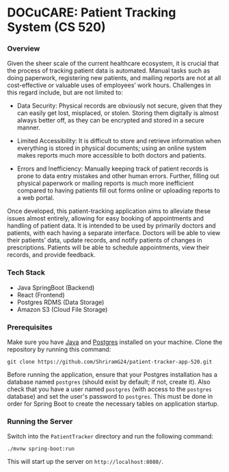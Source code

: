 # DOCuCARE: Patient Tracking System (CS 520)

### Overview
Given the sheer scale of the current healthcare ecosystem, it is crucial that the process of tracking patient data is automated. Manual tasks such as doing paperwork, registering new patients, and mailing reports are not at all cost-effective or valuable uses of employees’ work hours. Challenges in this regard include, but are not limited to:

- Data Security: Physical records are obviously not secure, given that they can easily get lost, misplaced, or stolen. Storing them digitally is almost always better off, as they can be encrypted and stored in a secure manner.

- Limited Accessibility: It is difficult to store and retrieve information when everything is stored in physical documents; using an online system makes reports much more accessible to both doctors and patients.

- Errors and Inefficiency: Manually keeping track of patient records is prone to data entry mistakes and other human errors. Further, filling out physical paperwork or mailing reports is much more inefficient compared to having patients fill out forms online or uploading reports to a web portal.

Once developed, this patient-tracking application aims to alleviate these issues almost entirely, allowing for easy booking of appointments and handling of patient data. It is intended to be used by primarily doctors and patients, with each having a separate interface. Doctors will be able to view their patients’ data, update records, and notify patients of changes in prescriptions. Patients will be able to schedule appointments, view their records, and provide feedback. 

### Tech Stack

- Java SpringBoot (Backend)
- React (Frontend)
- Postgres RDMS (Data Storage)
- Amazon S3 (Cloud File Storage)

### Prerequisites

Make sure you have [Java](https://www.java.com/download/ie_manual.jsp) and [Postgres](https://www.postgresql.org/download/) installed on your machine. Clone the repository by running this command:

```
git clone https://github.com/ShriramG24/patient-tracker-app-520.git
```

Before running the application, ensure that your Postgres installation has a database named `postgres` (should exist by default; if not, create it). Also check that you have a user named `postgres` (with access to the `postgres` database) and set the user's password to `postgres`. This must be done in order for Spring Boot to create the necessary tables on application startup.


### Running the Server

Switch into the `PatientTracker` directory and run the following command:

```
./mvnw spring-boot:run
```

This will start up the server on `http://localhost:8080/`.
